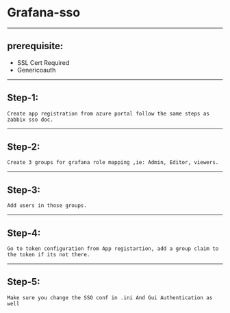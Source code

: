 # Grafana-sso
---
## prerequisite:
- SSL Cert Required
- Genericoauth
---
## Step-1:
```
Create app registration from azure portal follow the same steps as zabbix sso doc.
```
---
## Step-2:
```
Create 3 groups for grafana role mapping ,ie: Admin, Editor, viewers.
```
---
## Step-3:
```
Add users in those groups.
```
---
## Step-4:
```
Go to token configuration from App registartion, add a group claim to the token if its not there.
```
---
## Step-5:
```
Make sure you change the SSO conf in .ini And Gui Authentication as well
```

